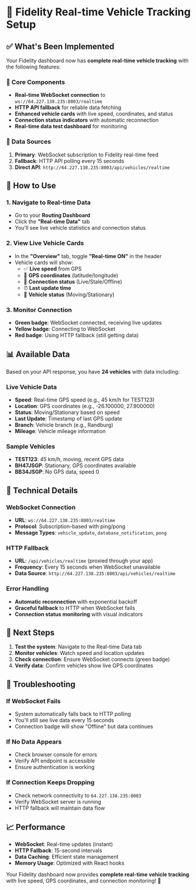 # 🚀 Fidelity Real-time Vehicle Tracking Setup

## ✅ **What's Been Implemented**

Your Fidelity dashboard now has **complete real-time vehicle tracking** with the following features:

### **🔧 Core Components**
- **Real-time WebSocket connection** to `ws://64.227.138.235:8003/realtime`
- **HTTP API fallback** for reliable data fetching
- **Enhanced vehicle cards** with live speed, coordinates, and status
- **Connection status indicators** with automatic reconnection
- **Real-time data test dashboard** for monitoring

### **📡 Data Sources**
1. **Primary**: WebSocket subscription to Fidelity real-time feed
2. **Fallback**: HTTP API polling every 15 seconds
3. **Direct API**: `http://64.227.138.235:8003/api/vehicles/realtime`

## 🎯 **How to Use**

### **1. Navigate to Real-time Data**
- Go to your **Routing Dashboard**
- Click the **"Real-time Data"** tab
- You'll see live vehicle statistics and connection status

### **2. View Live Vehicle Cards**
- In the **"Overview"** tab, toggle **"Real-time ON"** in the header
- Vehicle cards will show:
  - ✅ **Live speed** from GPS
  - 📍 **GPS coordinates** (latitude/longitude)
  - 🔄 **Connection status** (Live/Stale/Offline)
  - ⏰ **Last update time**
  - 🚗 **Vehicle status** (Moving/Stationary)

### **3. Monitor Connection**
- **Green badge**: WebSocket connected, receiving live updates
- **Yellow badge**: Connecting to WebSocket
- **Red badge**: Using HTTP fallback (still getting data)

## 📊 **Available Data**

Based on your API response, you have **24 vehicles** with data including:

### **Live Vehicle Data**
- **Speed**: Real-time GPS speed (e.g., 45 km/h for TEST123)
- **Location**: GPS coordinates (e.g., -26.100000, 27.900000)
- **Status**: Moving/Stationary based on speed
- **Last Update**: Timestamp of last GPS update
- **Branch**: Vehicle branch (e.g., Randburg)
- **Mileage**: Vehicle mileage information

### **Sample Vehicles**
- **TEST123**: 45 km/h, moving, recent GPS data
- **BH47JSGP**: Stationary, GPS coordinates available
- **BB34JSGP**: No GPS data, speed 0

## 🔧 **Technical Details**

### **WebSocket Connection**
- **URL**: `ws://64.227.138.235:8003/realtime`
- **Protocol**: Subscription-based with ping/pong
- **Message Types**: `vehicle_update`, `database_notification`, `pong`

### **HTTP Fallback**
- **URL**: `/api/vehicles/realtime` (proxied through your app)
- **Frequency**: Every 15 seconds when WebSocket unavailable
- **Data Source**: `http://64.227.138.235:8003/api/vehicles/realtime`

### **Error Handling**
- **Automatic reconnection** with exponential backoff
- **Graceful fallback** to HTTP when WebSocket fails
- **Connection status monitoring** with visual indicators

## 🚀 **Next Steps**

1. **Test the system**: Navigate to the Real-time Data tab
2. **Monitor vehicles**: Watch speed and location updates
3. **Check connection**: Ensure WebSocket connects (green badge)
4. **Verify data**: Confirm vehicles show live GPS coordinates

## 🐛 **Troubleshooting**

### **If WebSocket Fails**
- System automatically falls back to HTTP polling
- You'll still see live data every 15 seconds
- Connection badge will show "Offline" but data continues

### **If No Data Appears**
- Check browser console for errors
- Verify API endpoint is accessible
- Ensure authentication is working

### **If Connection Keeps Dropping**
- Check network connectivity to `64.227.138.235:8003`
- Verify WebSocket server is running
- HTTP fallback will maintain data flow

## 📈 **Performance**

- **WebSocket**: Real-time updates (instant)
- **HTTP Fallback**: 15-second intervals
- **Data Caching**: Efficient state management
- **Memory Usage**: Optimized with React hooks

Your Fidelity dashboard now provides **complete real-time vehicle tracking** with live speed, GPS coordinates, and connection monitoring! 🎉
